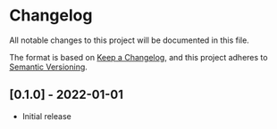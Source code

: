 # Changelog
All notable changes to this project will be documented in this file.

The format is based on [Keep a Changelog](https://keepachangelog.com/en/1.0.0/),
and this project adheres to [Semantic Versioning](https://semver.org/spec/v2.0.0.html).

## [0.1.0] - 2022-01-01
- Initial release

[Unreleased]: https://github.com/newAM/bme280-multibus/compare/v0.1.0...HEAD
[0.1.0-alpha.1]: https://github.com/newAM/bme280-multibus/releases/tag/v0.1.0
